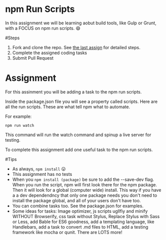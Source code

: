 # npm Run Scripts
In this assignment we will be learning aobut build tools, like Gulp or Grunt, with a FOCUS on npm run scripts. :smile:

#Steps
1. Fork and clone the repo. See [the last assign](https://github.com/UVU-DigitalMedia/DGM3780-Assign1) for detailed steps.
2. Complete the assigned coding tasks
3. Submit Pull Request

# Assignment
For this assinment you will be adding a task to the npm run scripts. 

Inside the package.json file you will see a property called scripts. Here are all the run scripts. These are what tell npm what to automate.

For example:

````npm run watch````

This command will run the watch command and spinup a live server for testing.

To complete this assignment add one useful task to the npm run scripts.


#Tips
- As always, ````npm install```` :stuck_out_tongue:
- This assignment has no tests
- When you ````npm install (package)```` be sure to add the --save-dev flag. When you run the script, npm will first look there for the npm package. Then it will look for a global (computer wide) install. This way if you have a a dev dependendncy that only one package needs you don't need to install the package global, and all of your users don't have too.
- You can combine tasks too. See the package.json for examples.
- Some ideas for tasks: Image optimizer, js scripts ugllfiy and minify WITHOUT Browserify, css task without Stylus, Replace Stylus with Sass or Less, add Bable for ES6 goodness, add a templating language, like Handlebars,  add a task to convert .md files to HTML, add a testing framework like mocha or qunit. There are LOTS more!
